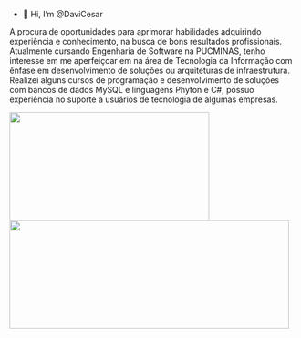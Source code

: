 - 👋 Hi, I’m @DaviCesar

A procura de oportunidades para aprimorar habilidades adquirindo experiência e
conhecimento, na busca de bons resultados profissionais. Atualmente cursando 
Engenharia de Software na PUCMINAS, tenho interesse em me aperfeiçoar em na 
área de Tecnologia da Informação com ênfase em desenvolvimento de soluções ou 
arquiteturas de infraestrutura. Realizei alguns cursos de programação e
desenvolvimento de soluções com bancos de dados MySQL e linguagens Phyton e
C#, possuo experiência no suporte a usuários de tecnologia de algumas empresas.

<img height="190px" width="350px" align="center" src="https://github-readme-stats.vercel.app/api/top-langs?username=DaviCesar&layout=compact&theme=dark&langs_count=8&"/>
 <div>
  <a href="https://github.com/andeen171">
  <img height="190px" width="490px" align="center" src="https://github-readme-stats.vercel.app/api?username=DaviCesar&show_icons=true&theme=dark&include_all_commits=true&count_private=true"/>

  <br>
